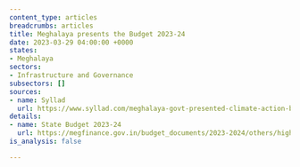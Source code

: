 ```yaml
---
content_type: articles
breadcrumbs: articles
title: Meghalaya presents the Budget 2023-24
date: 2023-03-29 04:00:00 +0000
states:
- Meghalaya
sectors:
- Infrastructure and Governance
subsectors: []
sources:
- name: Syllad
  url: https://www.syllad.com/meghalaya-govt-presented-climate-action-budget-for-the-first-time/
details:
- name: State Budget 2023-24
  url: https://megfinance.gov.in/budget_documents/2023-2024/others/highlight_budget.pdf
is_analysis: false

---
```

